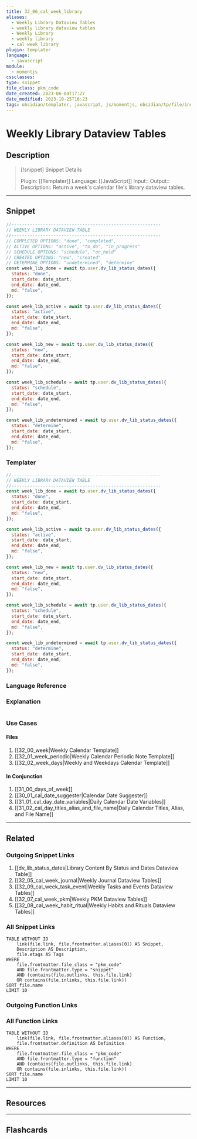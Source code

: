 ```yaml
---
title: 32_06_cal_week_library
aliases:
  - Weekly Library Dataview Tables
  - weekly library dataview tables
  - Weekly Library
  - weekly library
  - cal week library
plugin: templater
language:
  - javascript
module:
  - momentjs
cssclasses:
type: snippet
file_class: pkm_code
date_created: 2023-06-04T17:27
date_modified: 2023-10-25T16:23
tags: obsidian/templater, javascript, js/momentjs, obsidian/tp/file/include
---
```

# Weekly Library Dataview Tables

## Description

> [!snippet] Snippet Details
>
> Plugin: [[Templater]]
> Language: [[JavaScript]]
> Input::
> Output::
> Description:: Return a week's calendar file's library dataview tables.

---

## Snippet

<!-- Add the full code including explanatory comments  -->

```javascript
//---------------------------------------------------------
// WEEKLY LIBRARY DATAVIEW TABLE
//---------------------------------------------------------
// COMPLETED OPTIONS: "done", "completed",
// ACTIVE OPTIONS: "active", "to_do", "in_progress"
// SCHEDULE OPTIONS: "schedule", "on_hold"
// CREATED OPTIONS: "new", "created"
// DETERMINE OPTIONS: "undetermined", "determine"
const week_lib_done = await tp.user.dv_lib_status_dates({
  status: "done",
  start_date: date_start,
  end_date: date_end,
  md: "false",
});

const week_lib_active = await tp.user.dv_lib_status_dates({
  status: "active",
  start_date: date_start,
  end_date: date_end,
  md: "false",
});

const week_lib_new = await tp.user.dv_lib_status_dates({
  status: "new",
  start_date: date_start,
  end_date: date_end,
  md: "false",
});

const week_lib_schedule = await tp.user.dv_lib_status_dates({
  status: "schedule",
  start_date: date_start,
  end_date: date_end,
  md: "false",
});

const week_lib_undetermined = await tp.user.dv_lib_status_dates({
  status: "determine",
  start_date: date_start,
  end_date: date_end,
  md: "false",
});
```

### Templater

<!-- Add the full code excluding explanatory comments  -->

```javascript
//---------------------------------------------------------
// WEEKLY LIBRARY DATAVIEW TABLE
//---------------------------------------------------------
const week_lib_done = await tp.user.dv_lib_status_dates({
  status: "done",
  start_date: date_start,
  end_date: date_end,
  md: "false",
});

const week_lib_active = await tp.user.dv_lib_status_dates({
  status: "active",
  start_date: date_start,
  end_date: date_end,
  md: "false",
});

const week_lib_new = await tp.user.dv_lib_status_dates({
  status: "new",
  start_date: date_start,
  end_date: date_end,
  md: "false",
});

const week_lib_schedule = await tp.user.dv_lib_status_dates({
  status: "schedule",
  start_date: date_start,
  end_date: date_end,
  md: "false",
});

const week_lib_undetermined = await tp.user.dv_lib_status_dates({
  status: "determine",
  start_date: date_start,
  end_date: date_end,
  md: "false",
});
```

### Language Reference

<!-- Recreate the code with links to files  -->

### Explanation

```javascript

```

### Use Cases

#### Files

<!-- Files containing the snippet  -->

1. [[32_00_week|Weekly Calendar Template]]
2. [[32_01_week_periodic|Weekly Calendar Periodic Note Template]]
3. [[32_02_week_days|Weekly and Weekdays Calendar Template]]

#### In Conjunction

<!-- Snippets used together with this snippet  -->

1. [[31_00_days_of_week]]
2. [[30_01_cal_date_suggester|Calendar Date Suggester]]
3. [[31_01_cal_day_date_variables|Daily Calendar Date Variables]]
4. [[31_02_cal_day_titles_alias_and_file_name|Daily Calendar Titles, Alias, and File Name]]

---

## Related

### Outgoing Snippet Links

<!-- Link related snippet here -->

1. [[dv_lib_status_dates|Library Content By Status and Dates Dataview Table]]
2. [[32_05_cal_week_journal|Weekly Journal Dataview Tables]]
3. [[32_09_cal_week_task_event|Weekly Tasks and Events Dataview Tables]]
4. [[32_07_cal_week_pkm|Weekly PKM Dataview Tables]]
5. [[32_08_cal_week_habit_ritual|Weekly Habits and Rituals Dataview Tables]]

### All Snippet Links

<!-- Query limit 10  -->

```dataview
TABLE WITHOUT ID
	link(file.link, file.frontmatter.aliases[0]) AS Snippet,
	Description AS Description,
	file.etags AS Tags
WHERE
	file.frontmatter.file_class = "pkm_code"
	AND file.frontmatter.type = "snippet"
	AND (contains(file.outlinks, this.file.link)
	OR contains(file.inlinks, this.file.link))
SORT file.name
LIMIT 10
```

### Outgoing Function Links

<!-- Link related functions here -->

### All Function Links

<!-- Query limit 10  -->

```dataview
TABLE WITHOUT ID
	link(file.link, file.frontmatter.aliases[0]) AS Function,
	file.frontmatter.definition AS Definition
WHERE
	file.frontmatter.file_class = "pkm_code"
	AND file.frontmatter.type = "function"
	AND (contains(file.outlinks, this.file.link)
	OR contains(file.inlinks, this.file.link))
SORT file.name
LIMIT 10
```

---

## Resources

---

## Flashcards
